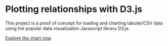 # Plotting relationships with D3.js

This project is a proof of concept for loading and charting tabular/CSV data using the popular data visualization Javascript library D3.js.

[Explore the chart now](https://skonkiel.github.io/D3-healthcare-chart/).
